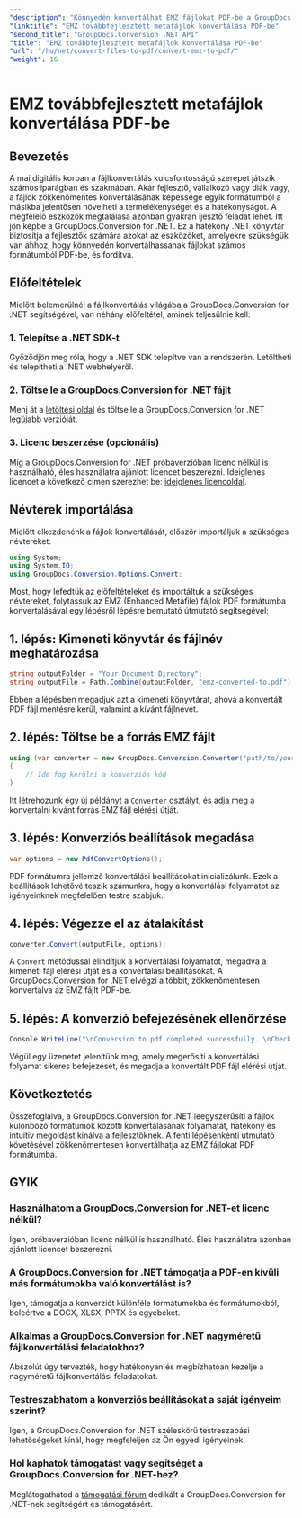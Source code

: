 ```yaml
---
"description": "Könnyedén konvertálhat EMZ fájlokat PDF-be a GroupDocs.Conversion for .NET segítségével. Egyszerűsítse fájlkonvertálási feladatait."
"linktitle": "EMZ továbbfejlesztett metafájlok konvertálása PDF-be"
"second_title": "GroupDocs.Conversion .NET API"
"title": "EMZ továbbfejlesztett metafájlok konvertálása PDF-be"
"url": "/hu/net/convert-files-to-pdf/convert-emz-to-pdf/"
"weight": 16
---
```


# EMZ továbbfejlesztett metafájlok konvertálása PDF-be

## Bevezetés
A mai digitális korban a fájlkonvertálás kulcsfontosságú szerepet játszik számos iparágban és szakmában. Akár fejlesztő, vállalkozó vagy diák vagy, a fájlok zökkenőmentes konvertálásának képessége egyik formátumból a másikba jelentősen növelheti a termelékenységet és a hatékonyságot. A megfelelő eszközök megtalálása azonban gyakran ijesztő feladat lehet. Itt jön képbe a GroupDocs.Conversion for .NET. Ez a hatékony .NET könyvtár biztosítja a fejlesztők számára azokat az eszközöket, amelyekre szükségük van ahhoz, hogy könnyedén konvertálhassanak fájlokat számos formátumból PDF-be, és fordítva.
## Előfeltételek
Mielőtt belemerülnél a fájlkonvertálás világába a GroupDocs.Conversion for .NET segítségével, van néhány előfeltétel, aminek teljesülnie kell:
### 1. Telepítse a .NET SDK-t
Győződjön meg róla, hogy a .NET SDK telepítve van a rendszerén. Letöltheti és telepítheti a .NET webhelyéről.
### 2. Töltse le a GroupDocs.Conversion for .NET fájlt
Menj át a [letöltési oldal](https://releases.groupdocs.com/conversion/net/) és töltse le a GroupDocs.Conversion for .NET legújabb verzióját.
### 3. Licenc beszerzése (opcionális)
Míg a GroupDocs.Conversion for .NET próbaverzióban licenc nélkül is használható, éles használatra ajánlott licencet beszerezni. Ideiglenes licencet a következő címen szerezhet be: [ideiglenes licencoldal](https://purchase.groupdocs.com/temporary-license/).

## Névterek importálása
Mielőtt elkezdenénk a fájlok konvertálását, először importáljuk a szükséges névtereket:
```csharp
using System;
using System.IO;
using GroupDocs.Conversion.Options.Convert;
```
Most, hogy lefedtük az előfeltételeket és importáltuk a szükséges névtereket, folytassuk az EMZ (Enhanced Metafile) fájlok PDF formátumba konvertálásával egy lépésről lépésre bemutató útmutató segítségével:
## 1. lépés: Kimeneti könyvtár és fájlnév meghatározása
```csharp
string outputFolder = "Your Document Directory";
string outputFile = Path.Combine(outputFolder, "emz-converted-to.pdf");
```
Ebben a lépésben megadjuk azt a kimeneti könyvtárat, ahová a konvertált PDF fájl mentésre kerül, valamint a kívánt fájlnevet.
## 2. lépés: Töltse be a forrás EMZ fájlt
```csharp
using (var converter = new GroupDocs.Conversion.Converter("path/to/your/emz/file.emz"))
{
    // Ide fog kerülni a konverziós kód
}
```
Itt létrehozunk egy új példányt a `Converter` osztályt, és adja meg a konvertálni kívánt forrás EMZ fájl elérési útját.
## 3. lépés: Konverziós beállítások megadása
```csharp
var options = new PdfConvertOptions();
```
PDF formátumra jellemző konvertálási beállításokat inicializálunk. Ezek a beállítások lehetővé teszik számunkra, hogy a konvertálási folyamatot az igényeinknek megfelelően testre szabjuk.
## 4. lépés: Végezze el az átalakítást
```csharp
converter.Convert(outputFile, options);
```
A `Convert` metódussal elindítjuk a konvertálási folyamatot, megadva a kimeneti fájl elérési útját és a konvertálási beállításokat. A GroupDocs.Conversion for .NET elvégzi a többit, zökkenőmentesen konvertálva az EMZ fájlt PDF-be.
## 5. lépés: A konverzió befejezésének ellenőrzése
```csharp
Console.WriteLine("\nConversion to pdf completed successfully. \nCheck output in {0}", outputFolder);
```
Végül egy üzenetet jelenítünk meg, amely megerősíti a konvertálási folyamat sikeres befejezését, és megadja a konvertált PDF fájl elérési útját.

## Következtetés
Összefoglalva, a GroupDocs.Conversion for .NET leegyszerűsíti a fájlok különböző formátumok közötti konvertálásának folyamatát, hatékony és intuitív megoldást kínálva a fejlesztőknek. A fenti lépésenkénti útmutató követésével zökkenőmentesen konvertálhatja az EMZ fájlokat PDF formátumba.
## GYIK
### Használhatom a GroupDocs.Conversion for .NET-et licenc nélkül?
Igen, próbaverzióban licenc nélkül is használható. Éles használatra azonban ajánlott licencet beszerezni.
### A GroupDocs.Conversion for .NET támogatja a PDF-en kívüli más formátumokba való konvertálást is?
Igen, támogatja a konverziót különféle formátumokba és formátumokból, beleértve a DOCX, XLSX, PPTX és egyebeket.
### Alkalmas a GroupDocs.Conversion for .NET nagyméretű fájlkonvertálási feladatokhoz?
Abszolút úgy tervezték, hogy hatékonyan és megbízhatóan kezelje a nagyméretű fájlkonvertálási feladatokat.
### Testreszabhatom a konverziós beállításokat a saját igényeim szerint?
Igen, a GroupDocs.Conversion for .NET széleskörű testreszabási lehetőségeket kínál, hogy megfeleljen az Ön egyedi igényeinek.
### Hol kaphatok támogatást vagy segítséget a GroupDocs.Conversion for .NET-hez?
Meglátogathatod a [támogatási fórum](https://forum.groupdocs.com/c/conversion/11) dedikált a GroupDocs.Conversion for .NET-nek segítségért és támogatásért.